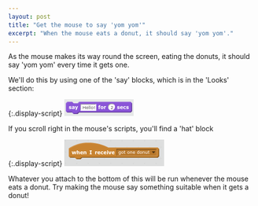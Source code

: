 ```yaml
---
layout: post
title: "Get the mouse to say 'yom yom'"
excerpt: "When the mouse eats a donut, it should say 'yom yom'."
---
```


As the mouse makes its way round the screen, eating the donuts, it
should say 'yom yom' every time it gets one.

We'll do this by using one of the 'say' blocks, which is in the 'Looks' section:

{:.display-script}
![](/images/mouse-yom-yom/say-for-seconds-block.png)

If you scroll right in the mouse's scripts, you'll find a 'hat' block

{:.display-script}
![](/images/mouse-yom-yom/when-I-receive.png)

Whatever you attach to the bottom of this will be run whenever the mouse
eats a donut.  Try making the mouse say something suitable when it gets
a donut!
